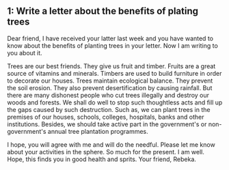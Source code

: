## 1: Write a letter about the benefits of plating trees

Dear friend,
I have received your latter last week and you have wanted to know about the benefits of planting trees in your letter. Now I am writing to you about it.

Trees are our best friends. They give us fruit and timber. Fruits are a great source of vitamins and minerals. Timbers are used to build furniture in order to decorate our houses. Trees maintain ecological balance. They prevent the soil erosion. They also prevent desertification by causing rainfall. But there are many dishonest people who cut trees illegally and destroy our woods and forests. We shall do well to stop such thoughtless acts and fill up the gaps caused by such destruction. Such as, we can plant trees in the premises of our houses, schools, colleges, hospitals, banks and other institutions. Besides, we should take active part in the government's or non-government's annual tree plantation programmes. 

I hope, you will agree with me and will do the needful. Please let me know about your activities in the sphere.
So much for the present. I am well. Hope, this finds you in good health and sprits.
Your friend,
Rebeka.